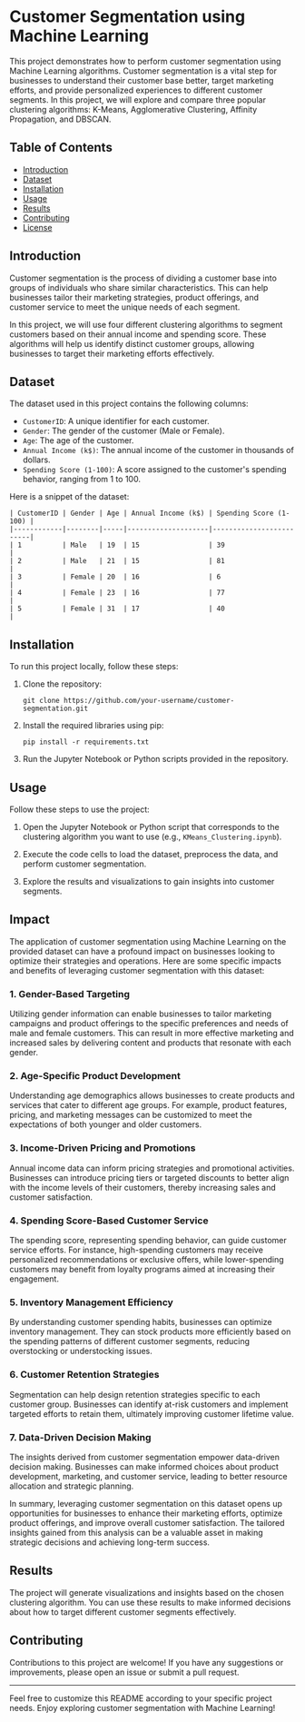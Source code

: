 # Customer Segmentation using Machine Learning

This project demonstrates how to perform customer segmentation using Machine Learning algorithms. Customer segmentation is a vital step for businesses to understand their customer base better, target marketing efforts, and provide personalized experiences to different customer segments. In this project, we will explore and compare three popular clustering algorithms: K-Means, Agglomerative Clustering, Affinity Propagation, and DBSCAN.

## Table of Contents
- [Introduction](#introduction)
- [Dataset](#dataset)
- [Installation](#installation)
- [Usage](#usage)
- [Results](#results)
- [Contributing](#contributing)
- [License](#license)

## Introduction
Customer segmentation is the process of dividing a customer base into groups of individuals who share similar characteristics. This can help businesses tailor their marketing strategies, product offerings, and customer service to meet the unique needs of each segment.

In this project, we will use four different clustering algorithms to segment customers based on their annual income and spending score. These algorithms will help us identify distinct customer groups, allowing businesses to target their marketing efforts effectively.

## Dataset
The dataset used in this project contains the following columns:

- `CustomerID`: A unique identifier for each customer.
- `Gender`: The gender of the customer (Male or Female).
- `Age`: The age of the customer.
- `Annual Income (k$)`: The annual income of the customer in thousands of dollars.
- `Spending Score (1-100)`: A score assigned to the customer's spending behavior, ranging from 1 to 100.

Here is a snippet of the dataset:
```
| CustomerID | Gender | Age | Annual Income (k$) | Spending Score (1-100) |
|------------|--------|-----|--------------------|-------------------------|
| 1          | Male   | 19  | 15                 | 39                      |
| 2          | Male   | 21  | 15                 | 81                      |
| 3          | Female | 20  | 16                 | 6                       |
| 4          | Female | 23  | 16                 | 77                      |
| 5          | Female | 31  | 17                 | 40                      |
```

## Installation
To run this project locally, follow these steps:

1. Clone the repository:
   ```
   git clone https://github.com/your-username/customer-segmentation.git
   ```

2. Install the required libraries using pip:
   ```
   pip install -r requirements.txt
   ```

3. Run the Jupyter Notebook or Python scripts provided in the repository.

## Usage
Follow these steps to use the project:

1. Open the Jupyter Notebook or Python script that corresponds to the clustering algorithm you want to use (e.g., `KMeans_Clustering.ipynb`).

2. Execute the code cells to load the dataset, preprocess the data, and perform customer segmentation.

3. Explore the results and visualizations to gain insights into customer segments.

## Impact

The application of customer segmentation using Machine Learning on the provided dataset can have a profound impact on businesses looking to optimize their strategies and operations. Here are some specific impacts and benefits of leveraging customer segmentation with this dataset:

### 1. Gender-Based Targeting

Utilizing gender information can enable businesses to tailor marketing campaigns and product offerings to the specific preferences and needs of male and female customers. This can result in more effective marketing and increased sales by delivering content and products that resonate with each gender.

### 2. Age-Specific Product Development

Understanding age demographics allows businesses to create products and services that cater to different age groups. For example, product features, pricing, and marketing messages can be customized to meet the expectations of both younger and older customers.

### 3. Income-Driven Pricing and Promotions

Annual income data can inform pricing strategies and promotional activities. Businesses can introduce pricing tiers or targeted discounts to better align with the income levels of their customers, thereby increasing sales and customer satisfaction.

### 4. Spending Score-Based Customer Service

The spending score, representing spending behavior, can guide customer service efforts. For instance, high-spending customers may receive personalized recommendations or exclusive offers, while lower-spending customers may benefit from loyalty programs aimed at increasing their engagement.

### 5. Inventory Management Efficiency

By understanding customer spending habits, businesses can optimize inventory management. They can stock products more efficiently based on the spending patterns of different customer segments, reducing overstocking or understocking issues.

### 6. Customer Retention Strategies

Segmentation can help design retention strategies specific to each customer group. Businesses can identify at-risk customers and implement targeted efforts to retain them, ultimately improving customer lifetime value.

### 7. Data-Driven Decision Making

The insights derived from customer segmentation empower data-driven decision making. Businesses can make informed choices about product development, marketing, and customer service, leading to better resource allocation and strategic planning.

In summary, leveraging customer segmentation on this dataset opens up opportunities for businesses to enhance their marketing efforts, optimize product offerings, and improve overall customer satisfaction. The tailored insights gained from this analysis can be a valuable asset in making strategic decisions and achieving long-term success.


## Results
The project will generate visualizations and insights based on the chosen clustering algorithm. You can use these results to make informed decisions about how to target different customer segments effectively.

## Contributing
Contributions to this project are welcome! If you have any suggestions or improvements, please open an issue or submit a pull request.

---

Feel free to customize this README according to your specific project needs. Enjoy exploring customer segmentation with Machine Learning!
```
